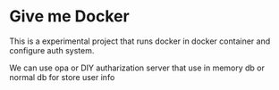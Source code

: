 # Give me Docker

This is a experimental project that runs docker in docker container and configure auth system.

We can use opa or DIY autharization server that use in memory db or normal db for store user info
